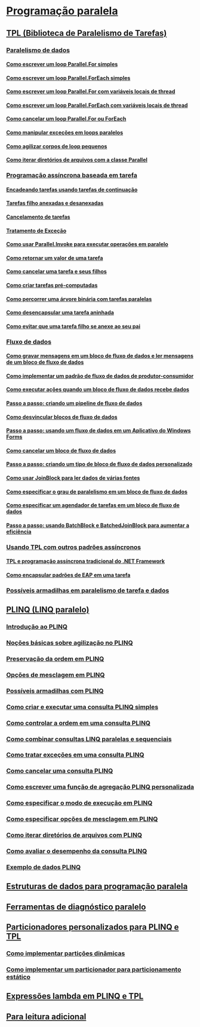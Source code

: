 # [Programação paralela](index.md)
## [TPL (Biblioteca de Paralelismo de Tarefas)](task-parallel-library-tpl.md)
### [Paralelismo de dados](data-parallelism-task-parallel-library.md)
#### [Como escrever um loop Parallel.For simples](how-to-write-a-simple-parallel-for-loop.md)
#### [Como escrever um loop Parallel.ForEach simples](how-to-write-a-simple-parallel-foreach-loop.md)
#### [Como escrever um loop Parallel.For com variáveis locais de thread](how-to-write-a-parallel-for-loop-with-thread-local-variables.md)
#### [Como escrever um loop Parallel.ForEach com variáveis locais de thread](how-to-write-a-parallel-foreach-loop-with-thread-local-variables.md)
#### [Como cancelar um loop Parallel.For ou ForEach](how-to-cancel-a-parallel-for-or-foreach-loop.md)
#### [Como manipular exceções em loops paralelos](how-to-handle-exceptions-in-parallel-loops.md)
#### [Como agilizar corpos de loop pequenos](how-to-speed-up-small-loop-bodies.md)
#### [Como iterar diretórios de arquivos com a classe Parallel](how-to-iterate-file-directories-with-the-parallel-class.md)
### [Programação assíncrona baseada em tarefa](task-based-asynchronous-programming.md)
#### [Encadeando tarefas usando tarefas de continuação](chaining-tasks-by-using-continuation-tasks.md)
#### [Tarefas filho anexadas e desanexadas](attached-and-detached-child-tasks.md)
#### [Cancelamento de tarefas](task-cancellation.md)
#### [Tratamento de Exceção](exception-handling-task-parallel-library.md)
#### [Como usar Parallel.Invoke para executar operações em paralelo](how-to-use-parallel-invoke-to-execute-parallel-operations.md)
#### [Como retornar um valor de uma tarefa](how-to-return-a-value-from-a-task.md)
#### [Como cancelar uma tarefa e seus filhos](how-to-cancel-a-task-and-its-children.md)
#### [Como criar tarefas pré-computadas](how-to-create-pre-computed-tasks.md)
#### [Como percorrer uma árvore binária com tarefas paralelas](how-to-traverse-a-binary-tree-with-parallel-tasks.md)
#### [Como desencapsular uma tarefa aninhada](how-to-unwrap-a-nested-task.md)
#### [Como evitar que uma tarefa filho se anexe ao seu pai](how-to-prevent-a-child-task-from-attaching-to-its-parent.md)
### [Fluxo de dados](dataflow-task-parallel-library.md)
#### [Como gravar mensagens em um bloco de fluxo de dados e ler mensagens de um bloco de fluxo de dados](how-to-write-messages-to-and-read-messages-from-a-dataflow-block.md)
#### [Como implementar um padrão de fluxo de dados de produtor-consumidor](how-to-implement-a-producer-consumer-dataflow-pattern.md)
#### [Como executar ações quando um bloco de fluxo de dados recebe dados](how-to-perform-action-when-a-dataflow-block-receives-data.md)
#### [Passo a passo: criando um pipeline de fluxo de dados](walkthrough-creating-a-dataflow-pipeline.md)
#### [Como desvincular blocos de fluxo de dados](how-to-unlink-dataflow-blocks.md)
#### [Passo a passo: usando um fluxo de dados em um Aplicativo do Windows Forms](walkthrough-using-dataflow-in-a-windows-forms-application.md)
#### [Como cancelar um bloco de fluxo de dados](how-to-cancel-a-dataflow-block.md)
#### [Passo a passo: criando um tipo de bloco de fluxo de dados personalizado](walkthrough-creating-a-custom-dataflow-block-type.md)
#### [Como usar JoinBlock para ler dados de várias fontes](how-to-use-joinblock-to-read-data-from-multiple-sources.md)
#### [Como especificar o grau de paralelismo em um bloco de fluxo de dados](how-to-specify-the-degree-of-parallelism-in-a-dataflow-block.md)
#### [Como especificar um agendador de tarefas em um bloco de fluxo de dados](how-to-specify-a-task-scheduler-in-a-dataflow-block.md)
#### [Passo a passo: usando BatchBlock e BatchedJoinBlock para aumentar a eficiência](walkthrough-using-batchblock-and-batchedjoinblock-to-improve-efficiency.md)
### [Usando TPL com outros padrões assíncronos](using-tpl-with-other-asynchronous-patterns.md)
#### [TPL e programação assíncrona tradicional do .NET Framework](tpl-and-traditional-async-programming.md)
#### [Como encapsular padrões de EAP em uma tarefa](how-to-wrap-eap-patterns-in-a-task.md)
### [Possíveis armadilhas em paralelismo de tarefa e dados](potential-pitfalls-in-data-and-task-parallelism.md)
## [PLINQ (LINQ paralelo)](parallel-linq-plinq.md)
### [Introdução ao PLINQ](introduction-to-plinq.md)
### [Noções básicas sobre agilização no PLINQ](understanding-speedup-in-plinq.md)
### [Preservação da ordem em PLINQ](order-preservation-in-plinq.md)
### [Opções de mesclagem em PLINQ](merge-options-in-plinq.md)
### [Possíveis armadilhas com PLINQ](potential-pitfalls-with-plinq.md)
### [Como criar e executar uma consulta PLINQ simples](how-to-create-and-execute-a-simple-plinq-query.md)
### [Como controlar a ordem em uma consulta PLINQ](how-to-control-ordering-in-a-plinq-query.md)
### [Como combinar consultas LINQ paralelas e sequenciais](how-to-combine-parallel-and-sequential-linq-queries.md)
### [Como tratar exceções em uma consulta PLINQ](how-to-handle-exceptions-in-a-plinq-query.md)
### [Como cancelar uma consulta PLINQ](how-to-cancel-a-plinq-query.md)
### [Como escrever uma função de agregação PLINQ personalizada](how-to-write-a-custom-plinq-aggregate-function.md)
### [Como especificar o modo de execução em PLINQ](how-to-specify-the-execution-mode-in-plinq.md)
### [Como especificar opções de mesclagem em PLINQ](how-to-specify-merge-options-in-plinq.md)
### [Como iterar diretórios de arquivos com PLINQ](how-to-iterate-file-directories-with-plinq.md)
### [Como avaliar o desempenho da consulta PLINQ](how-to-measure-plinq-query-performance.md)
### [Exemplo de dados PLINQ](plinq-data-sample.md)
## [Estruturas de dados para programação paralela](data-structures-for-parallel-programming.md)
## [Ferramentas de diagnóstico paralelo](parallel-diagnostic-tools.md)
## [Particionadores personalizados para PLINQ e TPL](custom-partitioners-for-plinq-and-tpl.md)
### [Como implementar partições dinâmicas](how-to-implement-dynamic-partitions.md)
### [Como implementar um particionador para particionamento estático](how-to-implement-a-partitioner-for-static-partitioning.md)
## [Expressões lambda em PLINQ e TPL](lambda-expressions-in-plinq-and-tpl.md)
## [Para leitura adicional](for-further-reading-parallel-programming.md)
